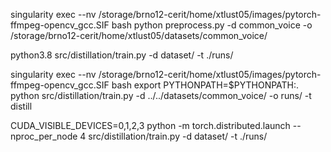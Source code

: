 singularity exec --nv /storage/brno12-cerit/home/xtlust05/images/pytorch-ffmpeg-opencv_gcc.SIF bash
python preprocess.py -d common_voice -o /storage/brno12-cerit/home/xtlust05/datasets/common_voice/


python3.8 src/distillation/train.py -d dataset/ -t ./runs/

singularity exec --nv /storage/brno12-cerit/home/xtlust05/images/pytorch-ffmpeg-opencv_gcc.SIF bash
export PYTHONPATH=$PYTHONPATH:.
python src/distillation/train.py -d ../../datasets/common_voice/ -o runs/ -t distill 

CUDA_VISIBLE_DEVICES=0,1,2,3
python -m torch.distributed.launch --nproc_per_node 4 src/distillation/train.py -d dataset/ -t ./runs/